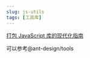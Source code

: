```yaml
---
slug: js-utils
tags: [工具库]
---
```


[打包 JavaScript 库的现代化指南](https://github.com/frehner/modern-guide-to-packaging-js-library)

可以参考@ant-design/tools